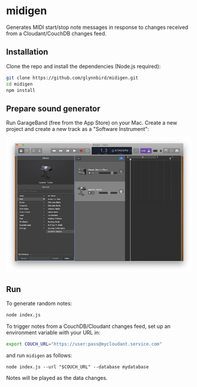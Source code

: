 # midigen

Generates MIDI start/stop note messages in response to changes received from a Cloudant/CouchDB changes feed.

## Installation

Clone the repo and install the dependencies (Node.js required):

```sh
git clone https://github.com/glynnbird/midigen.git
cd midigen
npm install
```

## Prepare sound generator

Run GarageBand (free from the App Store) on your Mac. Create a new project and create a new track as a "Software Instrument":

![](midigen1.png)

## Run

To generate random notes:

```sh
node index.js
```

To trigger notes from a CouchDB/Cloudant changes feed, set up an environment variable with your URL in:

```sh
export COUCH_URL="https://user:pass@mycloudant.service.com"
```

and run `midigen` as follows:

```
node index.js --url "$COUCH_URL" --database mydatabase
```

Notes will be played as the data changes.
